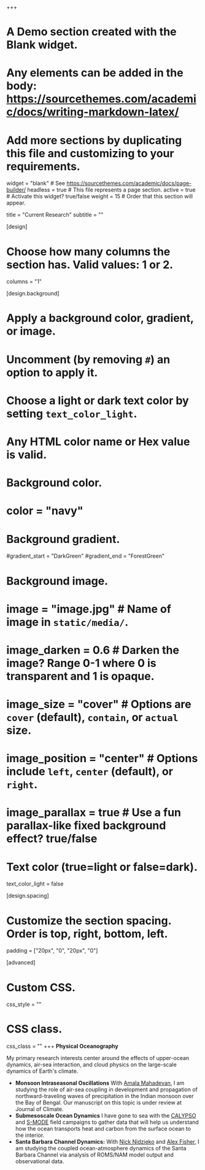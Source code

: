 +++
# A Demo section created with the Blank widget.
# Any elements can be added in the body: https://sourcethemes.com/academic/docs/writing-markdown-latex/
# Add more sections by duplicating this file and customizing to your requirements.

widget = "blank"  # See https://sourcethemes.com/academic/docs/page-builder/
headless = true  # This file represents a page section.
active = true  # Activate this widget? true/false
weight = 15  # Order that this section will appear.

title = "Current Research"
subtitle = ""

[design]
  # Choose how many columns the section has. Valid values: 1 or 2.
  columns = "1"

[design.background]
  # Apply a background color, gradient, or image.
  #   Uncomment (by removing `#`) an option to apply it.
  #   Choose a light or dark text color by setting `text_color_light`.
  #   Any HTML color name or Hex value is valid.

  # Background color.
  # color = "navy"

  # Background gradient.
  #gradient_start = "DarkGreen"
  #gradient_end = "ForestGreen"

  # Background image.
  # image = "image.jpg"  # Name of image in `static/media/`.
  # image_darken = 0.6  # Darken the image? Range 0-1 where 0 is transparent and 1 is opaque.
  # image_size = "cover"  #  Options are `cover` (default), `contain`, or `actual` size.
  # image_position = "center"  # Options include `left`, `center` (default), or `right`.
  # image_parallax = true  # Use a fun parallax-like fixed background effect? true/false

  # Text color (true=light or false=dark).
  text_color_light = false

[design.spacing]
  # Customize the section spacing. Order is top, right, bottom, left.
  padding = ["20px", "0", "20px", "0"]

[advanced]
 # Custom CSS.
 css_style = ""

 # CSS class.
 css_class = ""
+++
**Physical Oceanography**

My primary research interests center around the effects of upper-ocean dynamics, air-sea interaction, and cloud physics on the large-scale dynamics of Earth's climate. 
- **Monsoon Intraseasonal Oscillations** With [Amala Mahadevan](https://mahadevan.whoi.edu/), I am studying the role of air-sea coupling in development and propagation of northward-traveling waves of precipitation in the Indian monsoon over the Bay of Bengal. Our manuscript on this topic is under review at Journal of Climate. 
- **Submesoscale Ocean Dynamics** I have gone to sea with the [CALYPSO](https://calypsodri.whoi.edu/) and [S-MODE](https://espo.nasa.gov/s-mode/content/S-MODE) field campaigns to gather data that will help us understand how the ocean transports heat and carbon from the surface ocean to the interior.
- **Santa Barbara Channel Dynamics:** With [Nick Nidzieko](https://ucsbcoastlab.org/nick-nidzieko/) and [Alex Fisher](https://alexanderwfisher.com/), I am studying the coupled ocean-atmosphere dynamics of the Santa Barbara Channel via analysis of ROMS/NAM model output and observational data.

